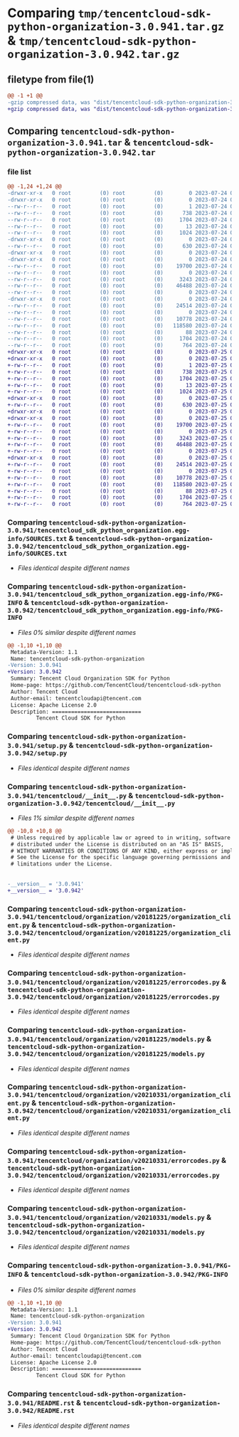 # Comparing `tmp/tencentcloud-sdk-python-organization-3.0.941.tar.gz` & `tmp/tencentcloud-sdk-python-organization-3.0.942.tar.gz`

## filetype from file(1)

```diff
@@ -1 +1 @@
-gzip compressed data, was "dist/tencentcloud-sdk-python-organization-3.0.941.tar", last modified: Mon Jul 24 00:41:27 2023, max compression
+gzip compressed data, was "dist/tencentcloud-sdk-python-organization-3.0.942.tar", last modified: Tue Jul 25 04:22:43 2023, max compression
```

## Comparing `tencentcloud-sdk-python-organization-3.0.941.tar` & `tencentcloud-sdk-python-organization-3.0.942.tar`

### file list

```diff
@@ -1,24 +1,24 @@
-drwxr-xr-x   0 root         (0) root         (0)        0 2023-07-24 00:41:27.000000 tencentcloud-sdk-python-organization-3.0.941/
-drwxr-xr-x   0 root         (0) root         (0)        0 2023-07-24 00:41:27.000000 tencentcloud-sdk-python-organization-3.0.941/tencentcloud_sdk_python_organization.egg-info/
--rw-r--r--   0 root         (0) root         (0)        1 2023-07-24 00:41:27.000000 tencentcloud-sdk-python-organization-3.0.941/tencentcloud_sdk_python_organization.egg-info/dependency_links.txt
--rw-r--r--   0 root         (0) root         (0)      738 2023-07-24 00:41:27.000000 tencentcloud-sdk-python-organization-3.0.941/tencentcloud_sdk_python_organization.egg-info/SOURCES.txt
--rw-r--r--   0 root         (0) root         (0)     1704 2023-07-24 00:41:27.000000 tencentcloud-sdk-python-organization-3.0.941/tencentcloud_sdk_python_organization.egg-info/PKG-INFO
--rw-r--r--   0 root         (0) root         (0)       13 2023-07-24 00:41:27.000000 tencentcloud-sdk-python-organization-3.0.941/tencentcloud_sdk_python_organization.egg-info/top_level.txt
--rw-r--r--   0 root         (0) root         (0)     1024 2023-07-24 00:41:27.000000 tencentcloud-sdk-python-organization-3.0.941/setup.py
-drwxr-xr-x   0 root         (0) root         (0)        0 2023-07-24 00:41:27.000000 tencentcloud-sdk-python-organization-3.0.941/tencentcloud/
--rw-r--r--   0 root         (0) root         (0)      630 2023-07-24 00:41:27.000000 tencentcloud-sdk-python-organization-3.0.941/tencentcloud/__init__.py
-drwxr-xr-x   0 root         (0) root         (0)        0 2023-07-24 00:41:27.000000 tencentcloud-sdk-python-organization-3.0.941/tencentcloud/organization/
-drwxr-xr-x   0 root         (0) root         (0)        0 2023-07-24 00:41:27.000000 tencentcloud-sdk-python-organization-3.0.941/tencentcloud/organization/v20181225/
--rw-r--r--   0 root         (0) root         (0)    19700 2023-07-24 00:41:27.000000 tencentcloud-sdk-python-organization-3.0.941/tencentcloud/organization/v20181225/organization_client.py
--rw-r--r--   0 root         (0) root         (0)        0 2023-07-24 00:41:27.000000 tencentcloud-sdk-python-organization-3.0.941/tencentcloud/organization/v20181225/__init__.py
--rw-r--r--   0 root         (0) root         (0)     3243 2023-07-24 00:41:27.000000 tencentcloud-sdk-python-organization-3.0.941/tencentcloud/organization/v20181225/errorcodes.py
--rw-r--r--   0 root         (0) root         (0)    46488 2023-07-24 00:41:27.000000 tencentcloud-sdk-python-organization-3.0.941/tencentcloud/organization/v20181225/models.py
--rw-r--r--   0 root         (0) root         (0)        0 2023-07-24 00:41:27.000000 tencentcloud-sdk-python-organization-3.0.941/tencentcloud/organization/__init__.py
-drwxr-xr-x   0 root         (0) root         (0)        0 2023-07-24 00:41:27.000000 tencentcloud-sdk-python-organization-3.0.941/tencentcloud/organization/v20210331/
--rw-r--r--   0 root         (0) root         (0)    24514 2023-07-24 00:41:27.000000 tencentcloud-sdk-python-organization-3.0.941/tencentcloud/organization/v20210331/organization_client.py
--rw-r--r--   0 root         (0) root         (0)        0 2023-07-24 00:41:27.000000 tencentcloud-sdk-python-organization-3.0.941/tencentcloud/organization/v20210331/__init__.py
--rw-r--r--   0 root         (0) root         (0)    10778 2023-07-24 00:41:27.000000 tencentcloud-sdk-python-organization-3.0.941/tencentcloud/organization/v20210331/errorcodes.py
--rw-r--r--   0 root         (0) root         (0)   118580 2023-07-24 00:41:27.000000 tencentcloud-sdk-python-organization-3.0.941/tencentcloud/organization/v20210331/models.py
--rw-r--r--   0 root         (0) root         (0)       88 2023-07-24 00:41:27.000000 tencentcloud-sdk-python-organization-3.0.941/setup.cfg
--rw-r--r--   0 root         (0) root         (0)     1704 2023-07-24 00:41:27.000000 tencentcloud-sdk-python-organization-3.0.941/PKG-INFO
--rw-r--r--   0 root         (0) root         (0)      764 2023-07-24 00:41:27.000000 tencentcloud-sdk-python-organization-3.0.941/README.rst
+drwxr-xr-x   0 root         (0) root         (0)        0 2023-07-25 04:22:43.000000 tencentcloud-sdk-python-organization-3.0.942/
+drwxr-xr-x   0 root         (0) root         (0)        0 2023-07-25 04:22:43.000000 tencentcloud-sdk-python-organization-3.0.942/tencentcloud_sdk_python_organization.egg-info/
+-rw-r--r--   0 root         (0) root         (0)        1 2023-07-25 04:22:43.000000 tencentcloud-sdk-python-organization-3.0.942/tencentcloud_sdk_python_organization.egg-info/dependency_links.txt
+-rw-r--r--   0 root         (0) root         (0)      738 2023-07-25 04:22:43.000000 tencentcloud-sdk-python-organization-3.0.942/tencentcloud_sdk_python_organization.egg-info/SOURCES.txt
+-rw-r--r--   0 root         (0) root         (0)     1704 2023-07-25 04:22:43.000000 tencentcloud-sdk-python-organization-3.0.942/tencentcloud_sdk_python_organization.egg-info/PKG-INFO
+-rw-r--r--   0 root         (0) root         (0)       13 2023-07-25 04:22:43.000000 tencentcloud-sdk-python-organization-3.0.942/tencentcloud_sdk_python_organization.egg-info/top_level.txt
+-rw-r--r--   0 root         (0) root         (0)     1024 2023-07-25 04:22:43.000000 tencentcloud-sdk-python-organization-3.0.942/setup.py
+drwxr-xr-x   0 root         (0) root         (0)        0 2023-07-25 04:22:43.000000 tencentcloud-sdk-python-organization-3.0.942/tencentcloud/
+-rw-r--r--   0 root         (0) root         (0)      630 2023-07-25 04:22:43.000000 tencentcloud-sdk-python-organization-3.0.942/tencentcloud/__init__.py
+drwxr-xr-x   0 root         (0) root         (0)        0 2023-07-25 04:22:43.000000 tencentcloud-sdk-python-organization-3.0.942/tencentcloud/organization/
+drwxr-xr-x   0 root         (0) root         (0)        0 2023-07-25 04:22:43.000000 tencentcloud-sdk-python-organization-3.0.942/tencentcloud/organization/v20181225/
+-rw-r--r--   0 root         (0) root         (0)    19700 2023-07-25 04:22:43.000000 tencentcloud-sdk-python-organization-3.0.942/tencentcloud/organization/v20181225/organization_client.py
+-rw-r--r--   0 root         (0) root         (0)        0 2023-07-25 04:22:43.000000 tencentcloud-sdk-python-organization-3.0.942/tencentcloud/organization/v20181225/__init__.py
+-rw-r--r--   0 root         (0) root         (0)     3243 2023-07-25 04:22:43.000000 tencentcloud-sdk-python-organization-3.0.942/tencentcloud/organization/v20181225/errorcodes.py
+-rw-r--r--   0 root         (0) root         (0)    46488 2023-07-25 04:22:43.000000 tencentcloud-sdk-python-organization-3.0.942/tencentcloud/organization/v20181225/models.py
+-rw-r--r--   0 root         (0) root         (0)        0 2023-07-25 04:22:43.000000 tencentcloud-sdk-python-organization-3.0.942/tencentcloud/organization/__init__.py
+drwxr-xr-x   0 root         (0) root         (0)        0 2023-07-25 04:22:43.000000 tencentcloud-sdk-python-organization-3.0.942/tencentcloud/organization/v20210331/
+-rw-r--r--   0 root         (0) root         (0)    24514 2023-07-25 04:22:43.000000 tencentcloud-sdk-python-organization-3.0.942/tencentcloud/organization/v20210331/organization_client.py
+-rw-r--r--   0 root         (0) root         (0)        0 2023-07-25 04:22:43.000000 tencentcloud-sdk-python-organization-3.0.942/tencentcloud/organization/v20210331/__init__.py
+-rw-r--r--   0 root         (0) root         (0)    10778 2023-07-25 04:22:43.000000 tencentcloud-sdk-python-organization-3.0.942/tencentcloud/organization/v20210331/errorcodes.py
+-rw-r--r--   0 root         (0) root         (0)   118580 2023-07-25 04:22:43.000000 tencentcloud-sdk-python-organization-3.0.942/tencentcloud/organization/v20210331/models.py
+-rw-r--r--   0 root         (0) root         (0)       88 2023-07-25 04:22:43.000000 tencentcloud-sdk-python-organization-3.0.942/setup.cfg
+-rw-r--r--   0 root         (0) root         (0)     1704 2023-07-25 04:22:43.000000 tencentcloud-sdk-python-organization-3.0.942/PKG-INFO
+-rw-r--r--   0 root         (0) root         (0)      764 2023-07-25 04:22:43.000000 tencentcloud-sdk-python-organization-3.0.942/README.rst
```

### Comparing `tencentcloud-sdk-python-organization-3.0.941/tencentcloud_sdk_python_organization.egg-info/SOURCES.txt` & `tencentcloud-sdk-python-organization-3.0.942/tencentcloud_sdk_python_organization.egg-info/SOURCES.txt`

 * *Files identical despite different names*

### Comparing `tencentcloud-sdk-python-organization-3.0.941/tencentcloud_sdk_python_organization.egg-info/PKG-INFO` & `tencentcloud-sdk-python-organization-3.0.942/tencentcloud_sdk_python_organization.egg-info/PKG-INFO`

 * *Files 0% similar despite different names*

```diff
@@ -1,10 +1,10 @@
 Metadata-Version: 1.1
 Name: tencentcloud-sdk-python-organization
-Version: 3.0.941
+Version: 3.0.942
 Summary: Tencent Cloud Organization SDK for Python
 Home-page: https://github.com/TencentCloud/tencentcloud-sdk-python
 Author: Tencent Cloud
 Author-email: tencentcloudapi@tencent.com
 License: Apache License 2.0
 Description: ============================
         Tencent Cloud SDK for Python
```

### Comparing `tencentcloud-sdk-python-organization-3.0.941/setup.py` & `tencentcloud-sdk-python-organization-3.0.942/setup.py`

 * *Files identical despite different names*

### Comparing `tencentcloud-sdk-python-organization-3.0.941/tencentcloud/__init__.py` & `tencentcloud-sdk-python-organization-3.0.942/tencentcloud/__init__.py`

 * *Files 1% similar despite different names*

```diff
@@ -10,8 +10,8 @@
 # Unless required by applicable law or agreed to in writing, software
 # distributed under the License is distributed on an "AS IS" BASIS,
 # WITHOUT WARRANTIES OR CONDITIONS OF ANY KIND, either express or implied.
 # See the License for the specific language governing permissions and
 # limitations under the License.
 
 
-__version__ = '3.0.941'
+__version__ = '3.0.942'
```

### Comparing `tencentcloud-sdk-python-organization-3.0.941/tencentcloud/organization/v20181225/organization_client.py` & `tencentcloud-sdk-python-organization-3.0.942/tencentcloud/organization/v20181225/organization_client.py`

 * *Files identical despite different names*

### Comparing `tencentcloud-sdk-python-organization-3.0.941/tencentcloud/organization/v20181225/errorcodes.py` & `tencentcloud-sdk-python-organization-3.0.942/tencentcloud/organization/v20181225/errorcodes.py`

 * *Files identical despite different names*

### Comparing `tencentcloud-sdk-python-organization-3.0.941/tencentcloud/organization/v20181225/models.py` & `tencentcloud-sdk-python-organization-3.0.942/tencentcloud/organization/v20181225/models.py`

 * *Files identical despite different names*

### Comparing `tencentcloud-sdk-python-organization-3.0.941/tencentcloud/organization/v20210331/organization_client.py` & `tencentcloud-sdk-python-organization-3.0.942/tencentcloud/organization/v20210331/organization_client.py`

 * *Files identical despite different names*

### Comparing `tencentcloud-sdk-python-organization-3.0.941/tencentcloud/organization/v20210331/errorcodes.py` & `tencentcloud-sdk-python-organization-3.0.942/tencentcloud/organization/v20210331/errorcodes.py`

 * *Files identical despite different names*

### Comparing `tencentcloud-sdk-python-organization-3.0.941/tencentcloud/organization/v20210331/models.py` & `tencentcloud-sdk-python-organization-3.0.942/tencentcloud/organization/v20210331/models.py`

 * *Files identical despite different names*

### Comparing `tencentcloud-sdk-python-organization-3.0.941/PKG-INFO` & `tencentcloud-sdk-python-organization-3.0.942/PKG-INFO`

 * *Files 0% similar despite different names*

```diff
@@ -1,10 +1,10 @@
 Metadata-Version: 1.1
 Name: tencentcloud-sdk-python-organization
-Version: 3.0.941
+Version: 3.0.942
 Summary: Tencent Cloud Organization SDK for Python
 Home-page: https://github.com/TencentCloud/tencentcloud-sdk-python
 Author: Tencent Cloud
 Author-email: tencentcloudapi@tencent.com
 License: Apache License 2.0
 Description: ============================
         Tencent Cloud SDK for Python
```

### Comparing `tencentcloud-sdk-python-organization-3.0.941/README.rst` & `tencentcloud-sdk-python-organization-3.0.942/README.rst`

 * *Files identical despite different names*

